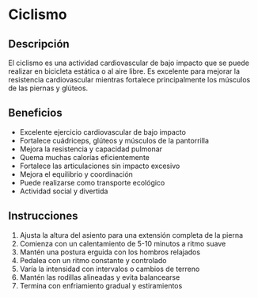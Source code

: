 # Ciclismo

## Descripción

El ciclismo es una actividad cardiovascular de bajo impacto que se puede realizar en bicicleta estática o al aire libre. Es excelente para mejorar la resistencia cardiovascular mientras fortalece principalmente los músculos de las piernas y glúteos.

## Beneficios

- Excelente ejercicio cardiovascular de bajo impacto
- Fortalece cuádriceps, glúteos y músculos de la pantorrilla
- Mejora la resistencia y capacidad pulmonar
- Quema muchas calorías eficientemente
- Fortalece las articulaciones sin impacto excesivo
- Mejora el equilibrio y coordinación
- Puede realizarse como transporte ecológico
- Actividad social y divertida

## Instrucciones

1. Ajusta la altura del asiento para una extensión completa de la pierna
2. Comienza con un calentamiento de 5-10 minutos a ritmo suave
3. Mantén una postura erguida con los hombros relajados
4. Pedalea con un ritmo constante y controlado
5. Varía la intensidad con intervalos o cambios de terreno
6. Mantén las rodillas alineadas y evita balancearse
7. Termina con enfriamiento gradual y estiramientos